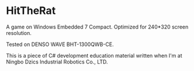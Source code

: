 # HitTheRat

A game on Windows Embedded 7 Compact. Optimized for 240*320 screen resolution.

Tested on DENSO WAVE BHT-1300QWB-CE.

This is a piece of C# development education material written when I'm at Ningbo Dzics Industrial Robotics Co., LTD. 
